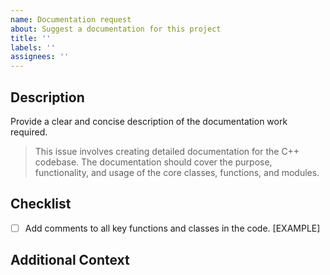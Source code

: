 ```yaml
---
name: Documentation request
about: Suggest a documentation for this project
title: ''
labels: ''
assignees: ''
---
```


## Description

Provide a clear and concise description of the documentation work required.
  > This issue involves creating detailed documentation for the C++ codebase. The documentation should cover the purpose, functionality, and usage of the core classes, functions, and modules.

## Checklist

- [ ] Add comments to all key functions and classes in the code. [EXAMPLE]

## Additional Context

